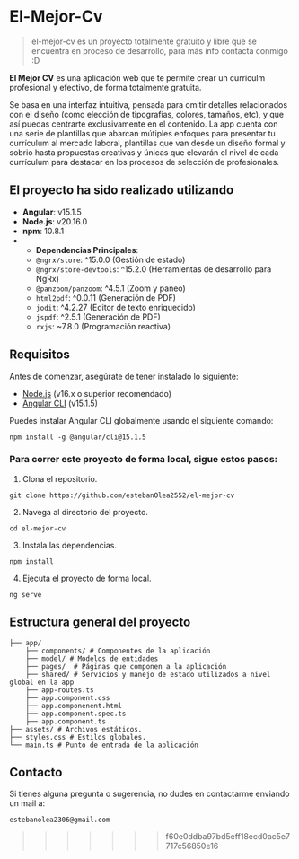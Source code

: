 
# El-Mejor-Cv

> el-mejor-cv es un proyecto totalmente gratuito y libre que se encuentra en proceso de desarrollo, para más info contacta conmigo :D

**El Mejor CV** es una aplicación web que te permite crear un currículm profesional y efectivo, de forma totalmente gratuita.

Se basa en una interfaz intuitiva, pensada para omitir detalles relacionados con el diseño (como elección de tipografías, colores, tamaños, etc), y que así puedas centrarte exclusivamente en el contenido.
La app cuenta con una serie de plantillas que abarcan mútiples enfoques para presentar tu currículum al mercado laboral, plantillas que van desde un diseño formal y sobrio hasta propuestas creativas y únicas que elevarán el nivel de cada currículum para destacar en los procesos de selección de profesionales.

## El proyecto ha sido realizado utilizando

- **Angular**: v15.1.5
- **Node.js**: v20.16.0
- **npm**: 10.8.1
- - **Dependencias Principales**:
  - `@ngrx/store`: ^15.0.0 (Gestión de estado)
  - `@ngrx/store-devtools`: ^15.2.0 (Herramientas de desarrollo para NgRx)
  - `@panzoom/panzoom`: ^4.5.1 (Zoom y paneo)
  - `html2pdf`: ^0.0.11 (Generación de PDF)
  - `jodit`: ^4.2.27 (Editor de texto enriquecido)
  - `jspdf`: ^2.5.1 (Generación de PDF)
  - `rxjs`: ~7.8.0 (Programación reactiva)

## Requisitos

Antes de comenzar, asegúrate de tener instalado lo siguiente:

- [Node.js](https://nodejs.org/) (v16.x o superior recomendado)
- [Angular CLI](https://angular.io/cli) (v15.1.5)

Puedes instalar Angular CLI globalmente usando el siguiente comando:

```npm install -g @angular/cli@15.1.5```

### Para correr este proyecto de forma local, sigue estos pasos:

1. Clona el repositorio.

```git clone https://github.com/estebanOlea2552/el-mejor-cv```

2. Navega al directorio del proyecto.

```cd el-mejor-cv```

3. Instala las dependencias.

```npm install```

4. Ejecuta el proyecto de forma local.

```ng serve```

## Estructura general del proyecto

```src/
├── app/
    ├── components/ # Componentes de la aplicación
    ├── model/ # Modelos de entidades
    ├── pages/  # Páginas que componen a la aplicación
    ├── shared/ # Servicios y manejo de estado utilizados a nivel global en la app
    ├── app-routes.ts
    ├── app.component.css
    ├── app.componenent.html
    ├── app.component.spec.ts
    ├── app.component.ts
├── assets/ # Archivos estáticos.
├── styles.css # Estilos globales.
└── main.ts # Punto de entrada de la aplicación
```

## Contacto
Si tienes alguna pregunta o sugerencia, no dudes en contactarme enviando un mail a:

```estebanolea2306@gmail.com```


>>>>>>> f60e0ddba97bd5eff18ecd0ac5e7717c56850e16
